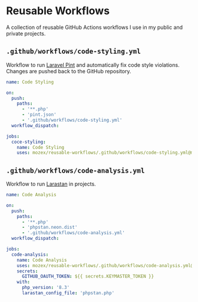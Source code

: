 # Reusable Workflows
A collection of reusable GitHub Actions workflows I use in my public and private projects.

## `.github/workflows/code-styling.yml`

Workflow to run [Laravel Pint](https://github.com/laravel/pint) and automatically fix code style violations. Changes are pushed back to the GitHub repository.

```yml
name: Code Styling

on:
  push:
    paths:
      - '**.php'
      - 'pint.json'
      - '.github/workflows/code-styling.yml'
  workflow_dispatch:

jobs:
  coce-styling:
    name: Code Styling
    uses: mozex/reusable-workflows/.github/workflows/code-styling.yml@main
```

## `.github/workflows/code-analysis.yml`

Workflow to run [Larastan](https://github.com/larastan/larastan) in projects.

```yml
name: Code Analysis

on:
  push:
    paths:
      - '**.php'
      - 'phpstan.neon.dist'
      - '.github/workflows/code-analysis.yml'
  workflow_dispatch:

jobs:
  code-analysis:
    name: Code Analysis
    uses: mozex/reusable-workflows/.github/workflows/code-analysis.yml@main
    secrets:
      GITHUB_OAUTH_TOKEN: ${{ secrets.KEYMASTER_TOKEN }}
    with:
      php_version: '8.3'
      larastan_config_file: 'phpstan.php'
```